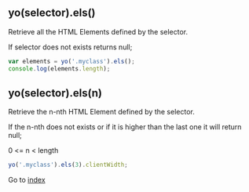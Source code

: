 ## yo(selector).els()

Retrieve all the HTML Elements defined by the selector. 

If selector does not exists returns null;

```javascript
var elements = yo('.myclass').els();
console.log(elements.length);
```

## yo(selector).els(n)

Retrieve the n-nth HTML Element defined by the selector. 

If the n-nth does not exists or if it is higher than the last one it will return null;

0 <= n < length

```javascript
yo('.myclass').els(3).clientWidth;
```


Go to [index](index.md)
